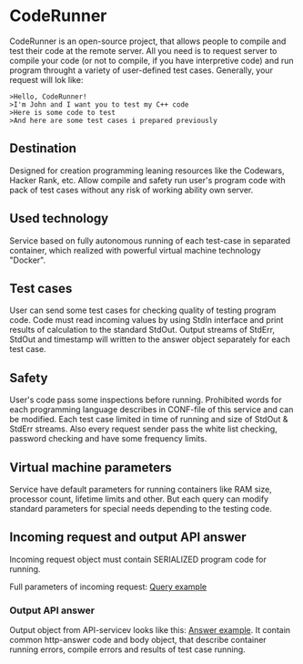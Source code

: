# CodeRunner
CodeRunner is an open-source project, that allows people to compile and test their code at the remote server.
All you need is to request server to compile your code (or not to compile, if you have interpretive code) and run program throught a variety of user-defined test cases. Generally, your request will lok like:
```
>Hello, CodeRunner!
>I'm John and I want you to test my C++ code
>Here is some code to test
>And here are some test cases i prepared previously
```

## Destination
Designed for creation programming leaning resources like the Codewars, Hacker Rank, etc.
Allow compile and safety run user's program code with pack of test cases without any risk of working ability own server.

## Used technology
Service based on fully autonomous running of each test-case in separated container,
which realized with powerful virtual machine technology "Docker".

## Test cases
User can send some test cases for checking quality of testing program code.
Code must read incoming values by using StdIn interface and print results of calculation to the standard StdOut.
Output streams of StdErr, StdOut and timestamp will written to the answer object separately for each test case.

## Safety
User's code pass some inspections before running.
Prohibited words for each programming language describes in CONF-file of this service and can be modified.
Each test case limited in time of running and size of StdOut & StdErr streams.
Also every request sender pass the white list checking, password checking and have some frequency limits.

## Virtual machine parameters
Service have default parameters for running containers like RAM size, processor count, lifetime limits and other.
But each query can modify standard parameters for special needs depending to the testing code.

## Incoming request and output API answer
Incoming request object must contain SERIALIZED program code for running.

Full parameters of incoming request:
[Query example]

### Output API answer
Output object from API-servicev looks like this: [Answer example].
It contain common http-answer code and body object, that describe
container running errors, compile errors and results of test case running.


[Query example]: <https://github.com/holateam/coderunner/blob/master/requestSamples.md>
[Answer example]: <https://github.com/holateam/coderunner/blob/master/outputObject.md>
